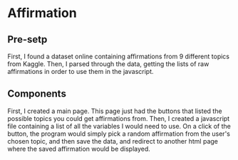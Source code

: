 # Affirmation

## Pre-setp
First, I found a dataset online containing affirmations from 9 different topics from Kaggle. Then, I parsed through the data, getting the lists of raw affirmations in order to use them in the javascript.

## Components
First, I created a main page. This page just had the buttons that listed the possible topics you could get affirmations from. Then, I created a javascript file containing a list of all the variables I would need to use. On a click of the button, the program would simply pick a random affirmation from the user's chosen topic, and then save the data, and redirect to another html page where the saved affirmation would be displayed.
